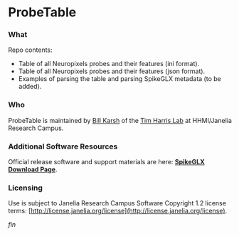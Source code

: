 ProbeTable
==========

### What

Repo contents:

+ Table of all Neuropixels probes and their features (ini  format).
+ Table of all Neuropixels probes and their features (json format).
+ Examples of parsing the table and parsing SpikeGLX metadata (to be added).

### Who

ProbeTable is maintained by [Bill Karsh](https://www.janelia.org/people/bill-karsh)
of the [Tim Harris Lab](https://www.janelia.org/lab/harris-lab-apig) at
HHMI/Janelia Research Campus.

### Additional Software Resources

Official release software and support materials are here:
[**SpikeGLX Download Page**](http://billkarsh.github.io/SpikeGLX).

### Licensing

Use is subject to Janelia Research Campus Software Copyright 1.2 license terms:
[http://license.janelia.org/license](http://license.janelia.org/license).


_fin_

